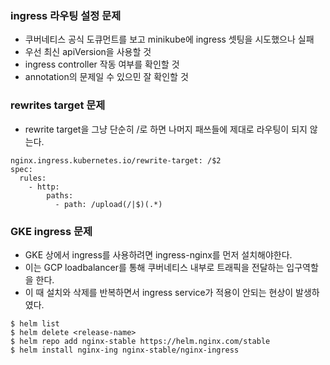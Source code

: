 ### ingress 라우팅 설정 문제
- 쿠버네티스 공식 도큐먼트를 보고 minikube에 ingress 셋팅을 시도했으나 실패
- 우선 최신 apiVersion을 사용할 것
- ingress controller 작동 여부를 확인할 것
- annotation의 문제일 수 있으민 잘 확인할 것

### rewrites target 문제
- rewrite target을 그냥 단순히 /로 하면 나머지 패쓰들에 제대로 라우팅이 되지 않는다.
```
nginx.ingress.kubernetes.io/rewrite-target: /$2
spec:
  rules:
    - http:
        paths:
          - path: /upload(/|$)(.*)
```
### GKE ingress 문제
- GKE 상에서 ingress를 사용하려면 ingress-nginx를 먼저 설치해야한다.
- 이는 GCP loadbalancer를 통해 쿠버네티스 내부로 트래픽을 전달하는 입구역할을 한다.
- 이 때 설치와 삭제를 반복하면서 ingress service가 적용이 안되는 현상이 발생하였다.

```
$ helm list
$ helm delete <release-name>
$ helm repo add nginx-stable https://helm.nginx.com/stable
$ helm install nginx-ing nginx-stable/nginx-ingress
```
